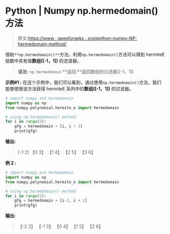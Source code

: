 # Python | Numpy np.hermedomain()方法

> 原文:[https://www . geesforgeks . org/python-numpy-NP-hermedomain-method/](https://www.geeksforgeeks.org/python-numpy-np-hermedomain-method/)

借助`**np.hermedomain()**`方法，利用`np.hermedomain()`方法可以得到 hermiteE 级数中具有值**数组([-1，1])** 的滤波器。

> **语法:** `np.hermedomain`
> **返回:**返回数组的过滤器([-1，1])

**示例#1 :**
在这个示例中，我们可以看到，通过使用`np.hermedomain()`方法，我们能够使用该方法获得 hermiteE 系列中的**数组([-1，1])** 的过滤器。

```py
# import numpy and hermedomain
import numpy as np
from numpy.polynomial.hermite_e import hermedomain

# using np.hermedomain() method
for i in range(5):
    gfg = hermedomain + [i, i + 1]
    print(gfg)
```

**输出:**

> [-1 2]
> 【0 3】
> 【1 4】
> 【2 5】
> 【3 6】

**例 2 :**

```py
# import numpy and hermedomain
import numpy as np
from numpy.polynomial.hermite_e import hermedomain

# using np.hermedomain() method
for i in range(5):
    gfg = hermedomain + [i-1, i + 1]
    print(gfg)
```

**输出:**

> 【-2 2】
> 【-1 3】
> 【0 4】
> 【1 5】
> 【2 6】